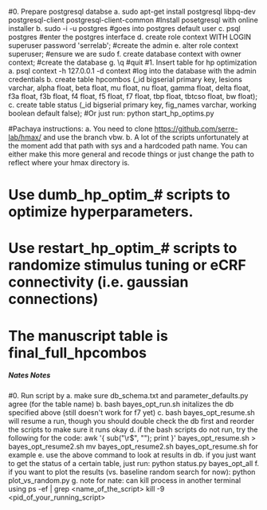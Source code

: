#0. Prepare postgresql databse
	a. sudo apt-get install postgresql libpq-dev postgresql-client postgresql-client-common #Install posetgresql with online installer
	b. sudo -i -u postgres #goes into postgres default user
	c. psql postgres #enter the postgres interface
	d. create role context WITH LOGIN superuser password 'serrelab'; #create the admin
	e. alter role context superuser; #ensure we are sudo
	f. create database context with owner context; #create the database
	g. \q #quit
#1. Insert table for hp optimization
	a. psql context -h 127.0.0.1 -d context #log into the database with the admin credentials
	b. create table hpcombos (_id bigserial primary key, lesions varchar, alpha float, beta float, mu float, nu float, gamma float, delta float, f3a float, f3b float, f4 float, f5 float, f7 float, tbp float, tbtcso float, bw float);
	c. create table status (_id bigserial primary key, fig_names varchar, working boolean default false);
#Or just run: python start_hp_optims.py

#Pachaya instructions:
	a. You need to clone https://github.com/serre-lab/hmax/ and use the branch vbw.
	b. A lot of the scripts unfortunately at the moment add that path with sys and a hardcoded path name. You can either make this more general and recode things or just change the path to reflect where your hmax directory is.

# Use dumb_hp_optim_# scripts to optimize hyperparameters.
# Use restart_hp_optim_# scripts to randomize stimulus tuning or eCRF connectivity (i.e. gaussian connections)
# The manuscript table is final_full_hpcombos

##### Nates Notes

#0. Run script by
	a. make sure db_schema.txt and parameter_defaults.py agree (for the table name)
	b. bash bayes_opt_run.sh initalizes the db specified above (still doesn't work for f7 yet)
	c. bash bayes_opt_resume.sh will resume a run, though you should double check the db first and reorder the scripts to make sure it runs okay
	d. if the bash scripts do not run, try the following for the code:
	awk '{ sub("\r$", ""); print }' bayes_opt_resume.sh > bayes_opt_resume2.sh
	mv bayes_opt_resume2.sh bayes_opt_resume.sh
	for example
	e. use the above command to look at results in db. if you just want to get the status of a certain table, just run:
	python status.py bayes_opt_all
	f. if you want to plot the results (vs. baseline random search for now):
	python plot_vs_random.py
	g. note for nate: can kill process in another terminal using
	ps -ef | grep <name_of_the_script>
	kill -9 <pid_of_your_running_script>
